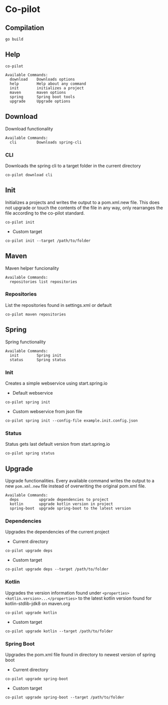 # Co-pilot


## Compilation
```shell script
go build
```

## Help
```shell script
co-pilot
```

```
Available Commands:
  download    Downloads options
  help        Help about any command
  init        initializes a project
  maven       maven options
  spring      Spring boot tools
  upgrade     Upgrade options
```

## Download
Download functionality 
```
Available Commands:
  cli         Downloads spring-cli

```

### CLI
Downloads the spring cli to a target folder in the current directory
```shell script
co-pilot download cli
```

## Init
Initializes a projects and writes the output to a pom.xml.new file. This does not upgrade or touch the contents of the file in any way, only rearranges the file according to the co-pilot standard.
```shell script
co-pilot init
```
* Custom target
```shell script
co-pilot init --target /path/to/folder
```


## Maven
Maven helper funcionality
```
Available Commands:
  repositories list repositories
```

### Repositories
List the repositories found in settings.xml or default
```shell script
co-pilot maven repositories
```

## Spring
Spring functionality
```
Available Commands:
  init        Spring init
  status      Spring status
```

### Init 
Creates a simple webservice using start.spring.io

* Default webservice
```shell script
co-pilot spring init
```

* Custom webservice from json file
```shell script
co-pilot spring init --config-file example.init.config.json
```

### Status
Status gets last default version from start.spring.io
```shell script
co-pilot spring status
```


## Upgrade
Upgrade functionalities. Every available command writes the output to a new `pom.xml.new` file instead of overwriting the original pom.xml file.
```
Available Commands:
  deps         upgrade dependencies to project
  kotlin       upgrade kotlin version in project
  spring-boot  upgrade spring-boot to the latest version
```


### Dependencies
Upgrades the dependencies of the current project
* Current directory
```shell script
co-pilot upgrade deps
```

* Custom target
```shell script
co-pilot upgrade deps --target /path/to/folder
```

### Kotlin
Upgrades the version information found under `<properties><kotlin.version>...</properties>` to the latest kotlin version found for kotlin-stdlib-jdk8 on maven.org
```shell script
co-pilot upgrade kotlin
```

* Custom target
```shell script
co-pilot upgrade kotlin --target /path/to/folder
```

### Spring Boot
Upgrades the pom.xml file found in directory to newest version of spring boot

* Current directory
```shell script
co-pilot upgrade spring-boot
```

* Custom target
```shell script
co-pilot upgrade spring-boot --target /path/to/folder
```
